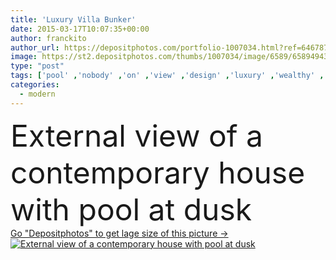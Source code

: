 ```yaml
---
title: 'Luxury Villa Bunker'
date: 2015-03-17T10:07:35+00:00
author: franckito
author_url: https://depositphotos.com/portfolio-1007034.html?ref=64678756
image: https://st2.depositphotos.com/thumbs/1007034/image/6589/65894943/api_thumb_450.jpg?forcejpeg=true
type: "post"
tags: ['pool' ,'nobody' ,'on' ,'view' ,'design' ,'luxury' ,'wealthy' ,'wealth' ,'beautiful' ,'holiday' ,'Decor' ,'vacations' ,'outdoors' ,'garden' ,'water' ,'rich' ,'chair' ,'terrace' ,'style' ,'modern' ,'concept' ,'architecture' ,'building' ,'construction' ,'exterior' ,'house' ,'window' ,'indoor' ,'home' ,'luxurious' ,'woman' ,'with' ,'lifestyle' ,'furniture' ,'mansion' ,'property' ,'private' ,'recreation' ,'outside' ,'concrete' ,'residential' ,'swimming' ,'relaxing' ,'villa' ,'designer' ,'sofa' ,'deck' ,'contemporary' ,'homes' ,'prestige' ]
categories: 
  - modern
---
```

<div aling="center">
            <font size="60"> External view of a contemporary house with pool at dusk</font>   
</div>
<div>
    <a href='https://depositphotos.com/65894943/stock-photo-luxury-villa-bunker.html?ref=64678756' target=_blank > Go "Depositphotos" to get lage size of this picture ->
        <img href='https://depositphotos.com/65894943/stock-photo-luxury-villa-bunker.html?ref=64678756' src='https://st2.depositphotos.com/1007034/6589/i/950/depositphotos_65894943-stock-photo-luxury-villa-bunker.jpg?forcejpeg=true' alt='External view of a contemporary house with pool at dusk' >
    </a>
</div>
